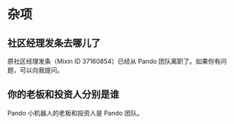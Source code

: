# 杂项

## 社区经理发条去哪儿了

原社区经理发条（Mixin ID 37160854）已经从 Pando 团队离职了。如果你有问题，可以向我提问。


## 你的老板和投资人分别是谁

Pando 小机器人的老板和投资人是 Pando 团队。
